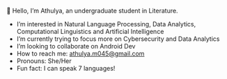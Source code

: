 👋 Hello, I’m Athulya, an undergraduate student in Literature.

- I’m interested in Natural Language Processing, Data Analytics, Computational Linguistics and Artificial Intelligence
- I’m currently trying to focus more on Cybersecurity and Data Analytics
- I’m looking to collaborate on Android Dev
- How to reach me: athulya.m045@gmail.com
- Pronouns: She/Her
- Fun fact: I can speak 7 languages!

<!---
lagrimoso/lagrimoso is a ✨ special ✨ repository because its `README.md` (this file) appears on your GitHub profile.
You can click the Preview link to take a look at your changes.
--->
